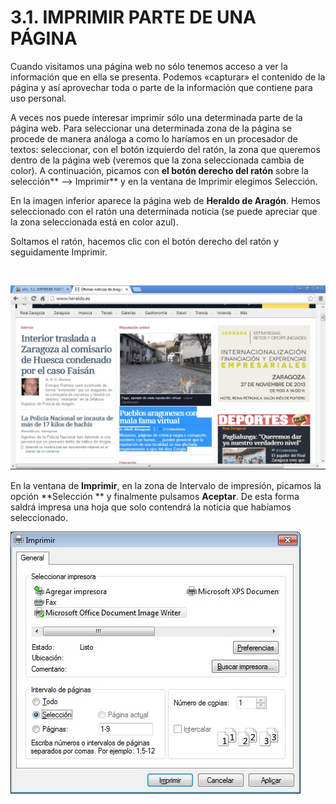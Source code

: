 
# 3.1. IMPRIMIR PARTE DE UNA PÁGINA

Cuando visitamos una página web no sólo tenemos acceso a ver la información que en ella se presenta. Podemos «capturar» el contenido de la página y así aprovechar toda o parte de la información que contiene para uso personal.

A veces nos puede interesar imprimir sólo una determinada parte de la página web. Para seleccionar una determinada zona de la página se procede de manera análoga a como lo haríamos en un procesador de textos: seleccionar, con el botón izquierdo del ratón, la zona que queremos dentro de la página web (veremos que la zona seleccionada cambia de color). A continuación, picamos con **el botón derecho del ratón** sobre la selección** --&gt; Imprimir** y en la ventana de Imprimir elegimos Selección.

En la imagen inferior aparece la página web de **Heraldo de Aragón**. Hemos seleccionado con el ratón una determinada noticia (se puede apreciar que la zona seleccionada está en color azul). 

Soltamos el ratón, hacemos clic con el botón derecho del ratón y seguidamente Imprimir.

 


![4.31. Heraldo de Aragón. Captura de pantalla.](img/HERALDO_DE_ARAGON.jpg)

 

En la ventana de **Imprimir**, en la zona de Intervalo de impresión, picamos la opción **Selección ** y finalmente pulsamos **Aceptar**. De esta forma saldrá impresa una hoja que solo contendrá la noticia que habíamos seleccionado.


![4.32. Imprimir selección. Captura de pantalla.](img/imprimir.jpg)

 

